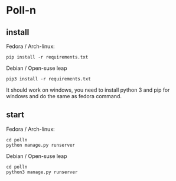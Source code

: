 Poll-n
======

install
-------

Fedora / Arch-linux:
```
pip install -r requirements.txt
```

Debian / Open-suse leap
```
pip3 install -r requirements.txt
```

It should work on windows, you need to install python 3 and pip for windows and do the same as fedora command.

start
-----

Fedora / Arch-linux:
```
cd polln
python manage.py runserver
```

Debian / Open-suse leap
```
cd polln
python3 manage.py runserver
```